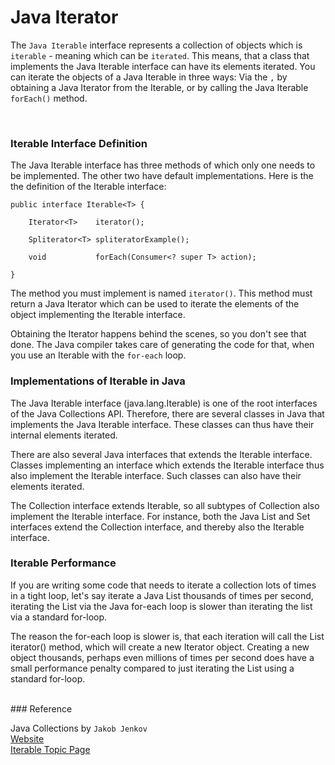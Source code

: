 # Java Iterator

The `Java Iterable` interface represents a collection of objects which is `iterable` - meaning which can be `iterated`.
This means, that a class that implements the Java Iterable interface can have its elements iterated.
You can iterate the objects of a Java Iterable in three ways: Via the `,` by obtaining a Java Iterator from the
Iterable,
or by calling the Java Iterable `forEach()` method.

<br>

### Iterable Interface Definition

The Java Iterable interface has three methods of which only one needs to be implemented.
The other two have default implementations. Here is the the definition of the Iterable interface:

    public interface Iterable<T> {

        Iterator<T>    iterator();

        Spliterator<T> spliteratorExample();

        void           forEach(Consumer<? super T> action);

    }

The method you must implement is named `iterator()`. This method must return a Java Iterator which can be used to
iterate the elements of the object implementing the Iterable interface.

Obtaining the Iterator happens behind the scenes, so you don't see that done. The Java compiler takes care of generating
the code for that, when you use an Iterable with the `for-each` loop.

### Implementations of Iterable in Java

The Java Iterable interface (java.lang.Iterable) is one of the root interfaces of the Java Collections API. Therefore,
there are several classes in Java that implements the Java Iterable interface. These classes can thus have their
internal elements iterated.

There are also several Java interfaces that extends the Iterable interface. Classes implementing an interface which
extends the Iterable interface thus also implement the Iterable interface. Such classes can also have their elements
iterated.

The Collection interface extends Iterable, so all subtypes of Collection also implement the Iterable interface.
For instance, both the Java List and Set interfaces extend the Collection interface, and thereby also the Iterable
interface.

### Iterable Performance

If you are writing some code that needs to iterate a collection lots of times in a tight loop, let's say iterate a Java
List thousands of times per second, iterating the List via the Java for-each loop is slower than iterating the list via
a standard for-loop.

The reason the for-each loop is slower is, that each iteration will call the List iterator() method, which will create a
new Iterator object. Creating a new object thousands, perhaps even millions of times per second does have a small
performance penalty compared to just iterating the List using a standard for-loop.



<br>
### Reference 

Java Collections by `Jakob Jenkov`
<br>[Website](https://jenkov.com/tutorials/java-collections)
<br>[Iterable Topic Page](https://jenkov.com/tutorials/java-collections/iterable.html)